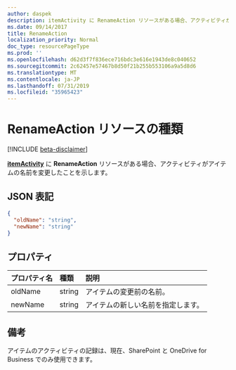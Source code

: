 ```yaml
---
author: daspek
description: itemActivity に RenameAction リソースがある場合、アクティビティがアイテムの名前を変更したことを示します。
ms.date: 09/14/2017
title: RenameAction
localization_priority: Normal
doc_type: resourcePageType
ms.prod: ''
ms.openlocfilehash: d62d3f7f836ece716bdc3e616e1943de8c040652
ms.sourcegitcommit: 2c62457e57467b8d50f21b255b553106a9a5d8d6
ms.translationtype: MT
ms.contentlocale: ja-JP
ms.lasthandoff: 07/31/2019
ms.locfileid: "35965423"
---
```

# <a name="renameaction-resource-type"></a>RenameAction リソースの種類

[!INCLUDE [beta-disclaimer](../../includes/beta-disclaimer.md)]

[**itemActivity**][activity] に **RenameAction** リソースがある場合、アクティビティがアイテムの名前を変更したことを示します。

[activity]: itemactivity.md

## <a name="json-representation"></a>JSON 表記

<!-- {
  "blockType": "resource",
  "optionalProperties": [ ],
  "@type": "microsoft.graph.renameAction"
}-->

```json
{
  "oldName": "string",
  "newName": "string"
}
```

## <a name="properties"></a>プロパティ

| プロパティ名 | 種類   | 説明
|:--------------|:-------|:----------------------------------------------------
| oldName       | string | アイテムの変更前の名前。
| newName       | string | アイテムの新しい名前を指定します。

## <a name="remarks"></a>備考

アイテムのアクティビティの記録は、現在、SharePoint と OneDrive for Business でのみ使用できます。

<!--
{
  "type": "#page.annotation",
  "description": "The RenameAction object provides information about an activity that renamed an item.",
  "keywords": "activities,activity,action,rename,renamed",
  "section": "documentation",
  "tocPath": "Resources/RenameAction",
  "suppressions": []
}
-->

